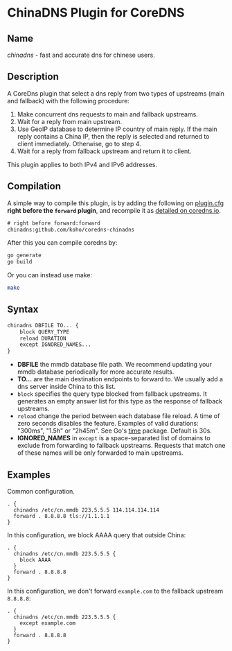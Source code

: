 # ChinaDNS Plugin for CoreDNS

## Name

*chinadns* - fast and accurate dns for chinese users.

## Description

A CoreDns plugin that select a dns reply from two types of upstreams (main and fallback) with the following procedure:

1. Make concurrent dns requests to main and fallback upstreams.
2. Wait for a reply from main upstream.
3. Use GeoIP database to determine IP country of main reply. If the main reply contains a China IP, then the reply is
   selected and returned to client immediately. Otherwise, go to step 4.
4. Wait for a reply from fallback upstream and return it to client.

This plugin applies to both IPv4 and IPv6 addresses.

## Compilation

A simple way to compile this plugin, is by adding the following on [plugin.cfg](https://github.com/coredns/coredns/blob/master/plugin.cfg) __right before the `forward` plugin__,
and recompile it as [detailed on coredns.io](https://coredns.io/2017/07/25/compile-time-enabling-or-disabling-plugins/#build-with-compile-time-configuration-file).

```txt
# right before forward:forward
chinadns:github.com/koho/coredns-chinadns
```

After this you can compile coredns by:

```sh
go generate
go build
```

Or you can instead use make:

```sh
make
```

## Syntax

```txt
chinadns DBFILE TO... {
    block QUERY_TYPE
    reload DURATION
    except IGNORED_NAMES...
}
```

* **DBFILE** the mmdb database file path. We recommend updating your mmdb database periodically for more accurate results.
* **TO...** are the main destination endpoints to forward to. We usually add a dns server inside China to this list.
* `block` specifies the query type blocked from fallback upstreams. It generates an empty answer list for this type as the response of fallback upstreams.
* `reload` change the period between each database file reload. A time of zero seconds disables the feature.
  Examples of valid durations: "300ms", "1.5h" or "2h45m". See Go's [time](https://godoc.org/time) package. Default is 30s.
* **IGNORED_NAMES** in `except` is a space-separated list of domains to exclude from forwarding to fallback upstreams.
  Requests that match one of these names will be only forwarded to main upstreams.

## Examples

Common configuration.

```corefile
. {
  chinadns /etc/cn.mmdb 223.5.5.5 114.114.114.114
  forward . 8.8.8.8 tls://1.1.1.1
}
```

In this configuration, we block AAAA query that outside China:

```corefile
. {
  chinadns /etc/cn.mmdb 223.5.5.5 {
    block AAAA
  }
  forward . 8.8.8.8
}
```

In this configuration, we don't forward `example.com` to the fallback upstream `8.8.8.8`:

```corefile
. {
  chinadns /etc/cn.mmdb 223.5.5.5 {
    except example.com
  }
  forward . 8.8.8.8
}
```
